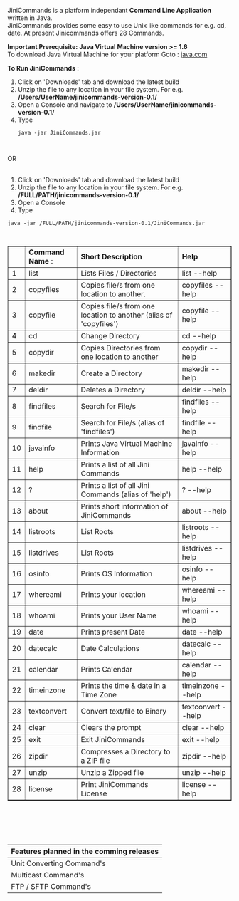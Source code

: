 JiniCommands is a platform independant **Command Line Application** written in Java.<br>
JiniCommands provides some easy to use Unix like commands for e.g. cd, date.  At present Jinicommands offers 28 Commands.<br>

<b>Important Prerequisite: Java Virtual Machine version >= 1.6</b><br>
To download Java Virtual Machine for your platform Goto : <a href='http://java.com/en/download/index.jsp'>java.com</a>


<b>To Run JiniCommands</b> :<br>

<ol><li>Click on 'Downloads' tab and download the latest build<br>
</li><li>Unzip the file to any location in your file system. For e.g. <b>/Users/UserName/jinicommands-version-0.1/</b>
</li><li>Open a Console and navigate to  <b>/Users/UserName/jinicommands-version-0.1/</b>
</li><li>Type<br>
<pre><code>java -jar JiniCommands.jar<br>
</code></pre></li></ol>

OR<br>
<br>
<ol><li>Click on 'Downloads' tab and download the latest build<br>
</li><li>Unzip the file to any location in your file system. For e.g. <b>/FULL/PATH/jinicommands-version-0.1/</b>
</li><li>Open a Console<br>
</li><li>Type</li></ol>

<pre><code>java -jar /FULL/PATH/jinicommands-version-0.1/JiniCommands.jar<br>
</code></pre>




<table border='1'>
<tr><td> </td><td><b>Command Name</b> :</td><td><b>Short Description</b> </td><td><b>Help</b></td></tr>
<tr><td>1</td><td>list</td><td>Lists Files / Directories</td><td>list --help</td></tr>
<tr><td>2</td><td>copyfiles</td><td>Copies file/s from one location to another.</td><td>copyfiles --help</td></tr>
<tr><td>3</td><td>copyfile</td><td>Copies file/s from one location to another (alias of 'copyfiles')</td><td>copyfile --help</td></tr>
<tr><td>4</td><td>cd</td><td>Change Directory</td><td>cd --help</td></tr>
<tr><td>5</td><td>copydir</td><td>Copies Directories from one location to another</td><td>copydir --help</td></tr>
<tr><td>6</td><td>makedir</td><td>Create a Directory</td><td>makedir --help</td></tr>
<tr><td>7</td><td>deldir</td><td>Deletes a Directory</td><td>deldir --help</td></tr>
<tr><td>8</td><td>findfiles</td><td>Search for File/s</td><td>findfiles --help</td></tr>
<tr><td>9</td><td>findfile</td><td>Search for File/s (alias of 'findfiles')</td><td>findfile --help</td></tr>
<tr><td>10</td><td>javainfo</td><td>Prints Java Virtual Machine Information</td><td>javainfo --help</td></tr>
<tr><td>11</td><td>help</td><td>Prints a list of all Jini Commands</td><td>help --help</td></tr>
<tr><td>12</td><td>?</td><td>Prints a list of all Jini Commands (alias of 'help')</td><td>? --help</td></tr>
<tr><td>13</td><td>about</td><td>Prints short information of JiniCommands</td><td>about --help</td></tr>
<tr><td>14</td><td>listroots</td><td>List Roots</td><td>listroots --help</td></tr>
<tr><td>15</td><td>listdrives</td><td>List Roots</td><td>listdrives --help</td></tr>
<tr><td>16</td><td>osinfo</td><td>Prints OS Information</td><td>osinfo --help</td></tr>
<tr><td>17</td><td>whereami</td><td>Prints your location</td><td>whereami --help</td></tr>
<tr><td>18</td><td>whoami</td><td>Prints your User Name</td><td>whoami --help</td></tr>
<tr><td>19</td><td>date</td><td>Prints present Date</td><td>date --help</td></tr>
<tr><td>20</td><td>datecalc</td><td>Date Calculations</td><td>datecalc --help</td></tr>
<tr><td>21</td><td>calendar</td><td>Prints Calendar</td><td>calendar --help</td></tr>
<tr><td>22</td><td>timeinzone</td><td>Prints the time & date in a Time Zone</td><td>timeinzone --help</td></tr>
<tr><td>23</td><td>textconvert</td><td>Convert text/file to Binary</td><td>textconvert --help</td></tr>
<tr><td>24</td><td>clear</td><td>Clears the prompt</td><td>clear --help</td></tr>
<tr><td>25</td><td>exit</td><td>Exit JiniCommands</td><td>exit --help</td></tr>
<tr><td>26</td><td>zipdir</td><td>Compresses a Directory to a ZIP file</td><td>zipdir --help</td></tr>
<tr><td>27</td><td>unzip</td><td>Unzip a Zipped file</td><td>unzip --help</td></tr>
<tr><td>28</td><td>license</td><td>Print JiniCommands License</td><td>license --help</td></tr>
<table>

<br><br><br>

<table><thead><th> Features planned in the comming releases </th></thead><tbody>
<tr><td> Unit Converting Command's                </td></tr>
<tr><td> Multicast Command's                      </td></tr>
<tr><td> FTP / SFTP Command's                     </td></tr>
